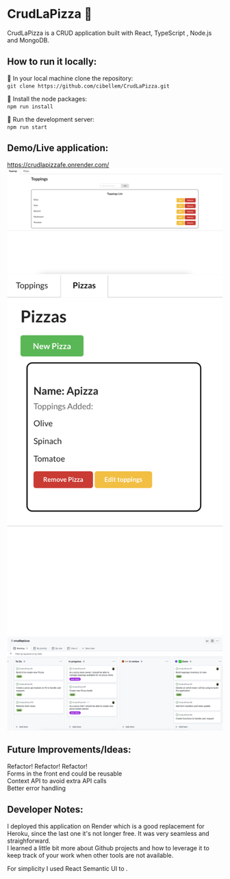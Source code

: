 # CrudLaPizza :pizza:

CrudLaPizza is a CRUD application built with React, TypeScript , Node.js and MongoDB. <br/>

## How to run it locally:

:small_orange_diamond: In your local machine clone the repository: <br/>
`git clone https://github.com/cibellem/CrudLaPizza.git`

:small_orange_diamond: Install the node packages: <br/>
`npm run install`

:small_orange_diamond: Run the development server: <br/>
`npm run start`

## Demo/Live application:

https://crudlapizzafe.onrender.com/ <br/>
![Desktop](./topDesktop.png) <br>
![Mobile](./pizzaMobile.png) <br>
![GithubProject](./githubproject.png) <br>

## Future Improvements/Ideas:

Refactor! Refactor! Refactor! <br/>
Forms in the front end could be reusable <br/>
Context API to avoid extra API calls <br/>
Better error handling <br/>

## Developer Notes:

I deployed this application on Render which is a good replacement for Heroku, since the last one it's not longer free. It was very seamless and straighforward. <br/>
I learned a little bit more about Github projects and how to leverage it to keep track of your work when other tools are not available. <br/>

For simplicity I used React Semantic UI to . <br/>
